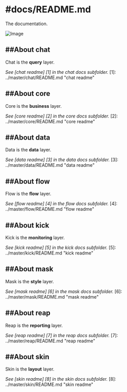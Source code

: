 #docs/README.md
==============

The documentation.

![Image](../master/images/system_overview.png?raw=true)

##About chat
----------
Chat is the **query** layer.

*See [chat readme] [1] in the chat docs subfolder.*
[1]: ../master/chat/README.md "chat readme"

##About core
----------
Core is the **business** layer.

*See [core readme] [2] in the core docs subfolder.*
[2]: ../master/core/README.md "core readme"

##About data
----------
Data is the **data** layer.

*See [data readme] [3] in the data docs subfolder.*
[3]: ../master/data/README.md "data readme"

##About flow
----------
Flow is the **flow** layer.

*See [flow readme] [4] in the flow docs subfolder.*
[4]: ../master/flow/README.md "flow readme"

##About kick
----------
Kick is the **monitoring** layer. 

*See [kick readme] [5] in the kick docs subfolder.*
[5]: ../master/kick/README.md "kick readme"

##About mask
----------
Mask is the **style** layer. 

*See [mask readme] [6] in the mask docs subfolder.*
[6]: ../master/mask/README.md "mask readme"

##About reap
----------
Reap is the **reporting** layer. 

*See [reap readme] [7] in the reap docs subfolder.*
[7]: ../master/reap/README.md "reap readme"

##About skin
----------
Skin is the **layout** layer.

*See [skin readme] [8] in the skin docs subfolder.*
[8]: ../master/skin/README.md "skin readme"